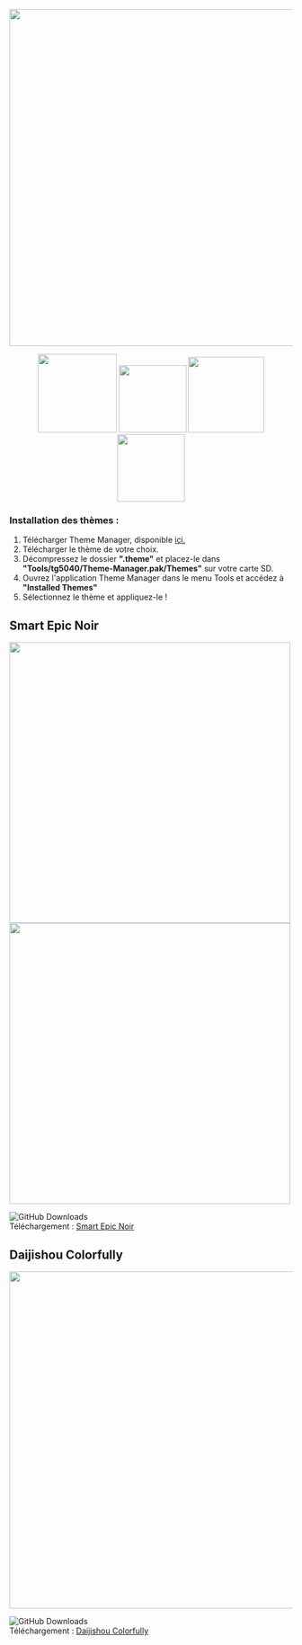 <p align="center" >
  <img src="https://github.com/user-attachments/assets/1f716d24-6d83-4a6f-9a42-974cb22cc6ba" width="600">
</p>

<p align="center">
 <a href="https://www.paypal.com/paypalme/chronoss01">
        <img src="https://img.shields.io/badge/Donate-Paypal-blue.svg" width="140"></a>
 <a href="https://ko-fi.com/chronoss">
        <img src="https://img.shields.io/badge/Donate-Kofi-orange.svg" width="120"></a>
 <a href="https://github.com/chronoss09/Trimui-Smart-Pro-Themes/releases/latest">
        <img src="https://img.shields.io/github/downloads/chronoss09/Trimui-Smart-Pro-Themes/total.svg" width="135"></a>
 <a href="https://github.com/chronoss09/Trimui-Smart-Pro-Themes/stargazers">
        <img src="https://img.shields.io/github/stars/chronoss09/Trimui-Smart-Pro-Themes" width="120"></a>
</p>

### Installation des thèmes :

1. Télécharger Theme Manager, disponible [ici.](https://github.com/Leviathanium/NextUI-Theme-Manager) 
2. Télécharger le thème de votre choix.
3. Décompressez le dossier __".theme"__ et placez-le dans __"Tools/tg5040/Theme-Manager.pak/Themes"__ sur votre carte SD.
4. Ouvrez l'application Theme Manager dans le menu Tools et accédez à __"Installed Themes"__
5. Sélectionnez le thème et appliquez-le !

## Smart Epic Noir
<img src="https://github.com/user-attachments/assets/57359437-5c72-4c8e-86d9-92c76c5a793c" width="500">
<img src="https://github.com/user-attachments/assets/e7d1187e-1a80-4e53-a596-ffa2d9d0e089" width="500">

![GitHub Downloads](https://img.shields.io/github/downloads/Chronoss09/Trimui-Smart-Pro-Themes/sepn/total?logo=github&label=GitHub%20Downloads)   
Téléchargement : [Smart Epic Noir](https://github.com/chronoss09/Trimui-Smart-Pro-Themes/releases/tag/sepn)

## Daijishou Colorfully
<img src="https://github.com/user-attachments/assets/3044cfc0-44ee-4c1f-bc17-accf7b0f845b" width="600">

![GitHub Downloads](https://img.shields.io/github/downloads/Chronoss09/Trimui-Smart-Pro-Themes/DaiColorfully/total?logo=github&label=GitHub%20Downloads)   
Téléchargement : [Daijishou Colorfully](https://github.com/chronoss09/Trimui-Smart-Pro-Themes/releases/tag/DaiColorfully)
